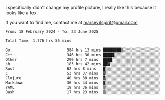 I specifically didn't change my profile picture, I really like this because it looks like a fox.

If you want to find me, contact me at marsevilspirit@gmail.com

<!--START_SECTION:waka-->

```txt
From: 18 February 2024 - To: 23 June 2025

Total Time: 1,776 hrs 56 mins

Go                         584 hrs 13 mins ████████▒░░░░░░░░░░░░░░░░   32.88 %
C++                        346 hrs 30 mins █████░░░░░░░░░░░░░░░░░░░░   19.50 %
Other                      290 hrs 7 mins  ████░░░░░░░░░░░░░░░░░░░░░   16.33 %
sh                         183 hrs 42 mins ██▓░░░░░░░░░░░░░░░░░░░░░░   10.34 %
Rust                       62 hrs 8 mins   █░░░░░░░░░░░░░░░░░░░░░░░░   03.50 %
C                          53 hrs 37 mins  ▓░░░░░░░░░░░░░░░░░░░░░░░░   03.02 %
Clojure                    40 hrs 38 mins  ▓░░░░░░░░░░░░░░░░░░░░░░░░   02.29 %
Markdown                   36 hrs 44 mins  ▓░░░░░░░░░░░░░░░░░░░░░░░░   02.07 %
YAML                       19 hrs 36 mins  ▒░░░░░░░░░░░░░░░░░░░░░░░░   01.10 %
Bash                       17 hrs 23 mins  ▒░░░░░░░░░░░░░░░░░░░░░░░░   00.98 %
```

<!--END_SECTION:waka-->

